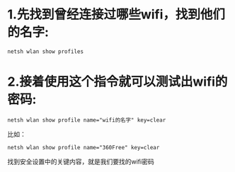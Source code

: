 # 1.先找到曾经连接过哪些wifi，找到他们的名字:
```
netsh wlan show profiles
```
# 2.接着使用这个指令就可以测试出wifi的密码:
```
netsh wlan show profile name="wifi的名字" key=clear
```
比如：
```
netsh wlan show profile name="360Free" key=clear
```
找到安全设置中的关键内容，就是我们要找的wifi密码